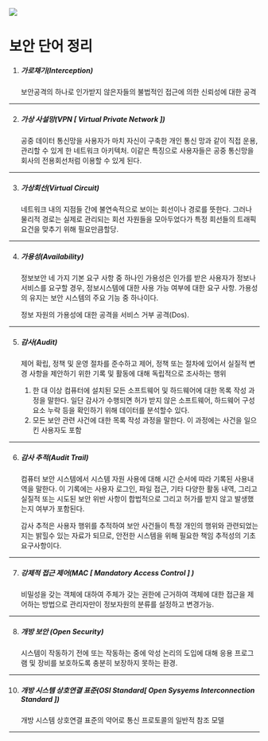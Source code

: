 ![](https://velog.velcdn.com/images/list-_-/post/80017af2-8567-416a-9a8f-4c5cd81c3b91/image.gif)


# 보안 단어 정리 

1. ##### 가로채기(Interception) 

   보안공격의 하나로 인가받지 않은자들의 불법적인 접근에 의한 신뢰성에 대한 공격

---



2. ##### 가상  사설망(VPN [ Virtual Private Network ])

   공중 데이터 통신망을 사용자가 마치 자신이 구축한 개인 통신 망과 같이 직접 운용, 관리할 수 있게 한 네트워크 아키텍처. 이같은 특징으로 사용자들은 공중 통신망을 회사의 전용회선처럼 이용할 수 있게 된다.

---



3. ##### 가상회선(Virtual Circuit)

   네트워크 내의 지점들 간에 불연속적으로 보이는 회선이나 경로를 뜻한다. 그러나 물리적 경로는 실제로 관리되는 회선 자원들을 모아두었다가 특정 회선들의 트래픽 요건을 맞추기 위해 필요만큼할당. 

---



4. ##### 가용성(Availability)

   정보보안 네 가지 기본 요구 사항 중 하나인 가용성은 인가를 받은 사용자가 정보나 서비스를 요구할 경우, 정보시스템에 대한 사용 가능 여부에 대한 요구 사항. 가용성의 유지는 보안 시스템의 주요 기능 중 하나이다.

   정보 자원의 가용성에 대한 공격을 서비스 거부 공격(Dos).

---



5. ##### 감사(Audit)

   제어 확립, 정책 및 운영 절차를 준수하고 제어, 정책 또는 절차에 있어서 실질적 변경 사항을 제안하기 위한 기록 및 활동에 대해 독립적으로 조사하는 행위 

   1. 한 대 이상 컴퓨터에 설치된 모든 소프트웨어 및 하드웨어에 대한 목록 작성 과정을 말한다. 일단 감사가 수행되면 허가 받지 않은 소프트웨어, 하드웨어 구성 요소 누락 등을 확인하기 위해 데이터를 분석할수 있다. 
   2. 모든 보안 관련 사건에 대한 목록 작성 과정을 말한다. 이 과정에는 사건을 일으킨 사용자도 포함

---

6. ##### 감사 추적(Audit Trail)

   컴퓨터 보안 시스템에서 시스템 자원  사용에 대해 시간 순서에 따라 기록된 사용내역을 말한다. 
   이 기록에는 사용자 로그인, 파일 접근, 기타 다양한 활동 내역, 그리고 실질적 또는 시도된 보안 위반 사항이 합법적으로 그리고 허가를 받지 않고 발생했는지 여부가 포함된다.

   감사 추적은 사용자 행위를 추적하여 보안 사건들이 특정 개인의 행위와 관련되었는지는 밝힐수 있는 자료가 되므로, 안전한 시스템을 위해 필요한 책임 추적성의 기초 요구사항이다.

---

7. ##### 강제적 접근 제어(MAC [ Mandatory Access Control ] )

   비밀성을 갖는 객체에 대하여 주체가 갖는 권한에 근거하여 객체에 대한 접근을 제어하는 방법으로 관리자만이 정보자원의 분류를 설정하고 변경가능.

---

8. ##### 개방 보안 (Open Security)

   시스템이 작동하기 전에 또는 작동하는 중에 악성 논리의 도입에 대해 응용 프로그램 및 장비를 보호하도록 충분히 보장하지 못하는 환경. 

---

10. ##### 개방 시스템 상호연결 표준(OSI Standard[ Open Sysyems Interconnection Standard ])

    개방 시스템 상호연결 표준의 약어로 통신 프로토콜의 일반적 참조 모델

---

